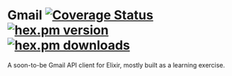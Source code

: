 Gmail [![Coverage Status](https://coveralls.io/repos/craigp/elixir-gmail/badge.svg?branch=master&service=github)](https://coveralls.io/github/craigp/elixir-gmail?branch=master) [![hex.pm version](https://img.shields.io/hexpm/v/gmail.svg)](https://hex.pm/packages/gmail) [![hex.pm downloads](https://img.shields.io/hexpm/dt/gmail.svg)](https://hex.pm/packages/gmail)
=====

A soon-to-be Gmail API client for Elixir, mostly built as a learning exercise.



